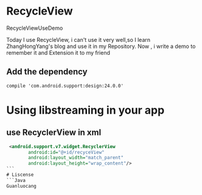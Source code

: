 # RecycleView

RecycleViewUseDemo

Today I use RecycleView, i can't use it very well,so I learn ZhangHongYang's blog and use it in my Repository. 
Now , i write a demo to remember it and Extension it to my friend

## Add the dependency
```xml 
compile 'com.android.support:design:24.0.0'
```
# Using libstreaming in your app
## use RecyclerView in xml
```xml
 <android.support.v7.widget.RecyclerView
        android:id="@+id/recyceView"
        android:layout_width="match_parent"
        android:layout_height="wrap_content"/>
```    
# Liscense
```Java
Guanluocang
```

